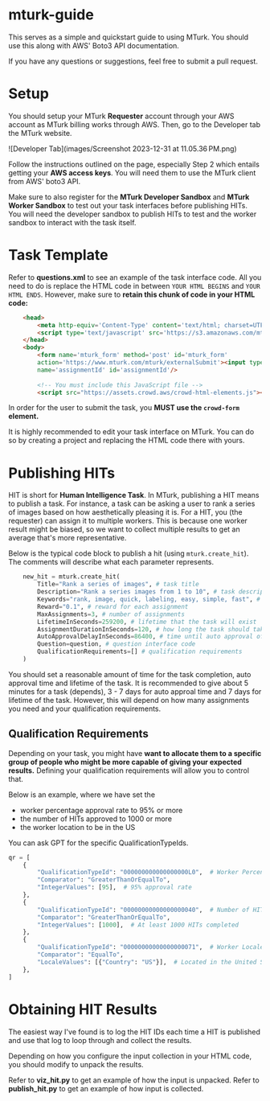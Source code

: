# mturk-guide

This serves as a simple and quickstart guide to using MTurk. You should use this along with AWS' Boto3 API documentation. 

If you have any questions or suggestions, feel free to submit a pull request. 

# Setup

You should setup your MTurk **Requester** account through your AWS account as MTurk billing works through AWS. Then, go to the Developer tab the MTurk website.

![Developer Tab](images/Screenshot 2023-12-31 at 11.05.36 PM.png)

Follow the instructions outlined on the page, especially Step 2 which entails getting your **AWS access keys**. You will need them to use the MTurk client from AWS' boto3 API.

Make sure to also register for the **MTurk Developer Sandbox** and **MTurk Worker Sandbox** to test out your task interfaces before publishing HITs. You will need the developer sandbox to publish HITs to test and the worker sandbox to interact with the task itself. 

# Task Template

Refer to **questions.xml** to see an example of the task interface code. All you need to do is replace the HTML code in between ``YOUR HTML BEGINS`` and ``YOUR HTML ENDS``. However, make sure to **retain this chunk of code in your HTML code:**

```html
    <head>
        <meta http-equiv='Content-Type' content='text/html; charset=UTF-8'/>
        <script type='text/javascript' src='https://s3.amazonaws.com/mturk-public/externalHIT_v1.js'></script>
    </head>
    <body>
        <form name='mturk_form' method='post' id='mturk_form' 
        action='https://www.mturk.com/mturk/externalSubmit'><input type='hidden' value='' 
        name='assignmentId' id='assignmentId'/>
        
        <!-- You must include this JavaScript file -->
        <script src="https://assets.crowd.aws/crowd-html-elements.js"></script>
```

In order for the user to submit the task, you **MUST use the ``crowd-form`` element.**

It is highly recommended to edit your task interface on MTurk. You can do so by creating a project and replacing the HTML code there with yours. 

# Publishing HITs

HIT is short for **Human Intelligence Task**. In MTurk, publishing a HIT means to publish a task. For instance, a task can be asking a user to rank a series of images based on how aesthetically pleasing it is. For a HIT, you (the requester) can assign it to multiple workers. This is because one worker result might be biased, so we want to collect multiple results to get an average that's more representative. 

Below is the typical code block to publish a hit (using `mturk.create_hit`). The comments will describe what each parameter represents.

```python
    new_hit = mturk.create_hit(
        Title="Rank a series of images", # task title
        Description="Rank a series images from 1 to 10", # task description that is presented to worker before they accept task
        Keywords="rank, image, quick, labeling, easy, simple, fast", # keywords that workers might search for to work on tasks
        Reward="0.1", # reward for each assignment
        MaxAssignments=3, # number of assignments 
        LifetimeInSeconds=259200, # lifetime that the task will exist
        AssignmentDurationInSeconds=120, # how long the task should take
        AutoApprovalDelayInSeconds=86400, # time until auto approval of task submission
        Question=question, # question interface code
        QualificationRequirements=[] # qualification requirements
    )
```

You should set a reasonable amount of time for the task completion, auto approval time and lifetime of the task. It is recommended to give about 5 minutes for a task (depends), 3 - 7 days for auto approal time and 7 days for lifetime of the task. However, this will depend on how many assignments you need and your qualification requirements. 

## Qualification Requirements

Depending on your task, you might have **want to allocate them to a specific group of people who might be more capable of giving your expected results.** Defining your qualification requirements will allow you to control that. 

Below is an example, where we have set the 
- worker percentage approval rate to 95% or more
- the number of HITs approved to 1000 or more
- the worker location to be in the US 


You can ask GPT for the specific QualificationTypeIds. 

```python
qr = [
    {
        "QualificationTypeId": "000000000000000000L0",  # Worker Percentage Approval Rate
        "Comparator": "GreaterThanOrEqualTo",
        "IntegerValues": [95],  # 95% approval rate
    },
    {
        "QualificationTypeId": "00000000000000000040",  # Number of HITs Approved
        "Comparator": "GreaterThanOrEqualTo",
        "IntegerValues": [1000],  # At least 1000 HITs completed
    },
    {
        "QualificationTypeId": "00000000000000000071",  # Worker Locale
        "Comparator": "EqualTo",
        "LocaleValues": [{"Country": "US"}],  # Located in the United States
    },
]
```
# Obtaining HIT Results

The easiest way I've found is to log the HIT IDs each time a HIT is published and use that log to loop through and collect the results.

Depending on how you configure the input collection in your HTML code, you should modify to unpack the results. 

Refer to **viz_hit.py** to get an example of how the input is unpacked. 
Refer to **publish_hit.py** to get an example of how input is collected.
